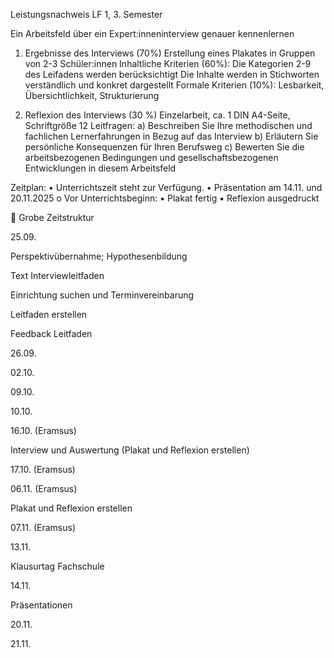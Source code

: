 Leistungsnachweis LF 1, 3. Semester

 
Ein Arbeitsfeld über ein Expert:inneninterview genauer kennenlernen

 
1. Ergebnisse des Interviews (70%)
Erstellung eines Plakates in Gruppen von 2-3 Schüler:innen
Inhaltliche Kriterien (60%):
Die Kategorien 2-9 des Leifadens werden berücksichtigt
Die Inhalte werden in Stichworten verständlich und konkret dargestellt
Formale Kriterien (10%):
Lesbarkeit, Übersichtlichkeit, Strukturierung
 
2. Reflexion des Interviews (30 %)
Einzelarbeit, ca. 1 DIN A4-Seite, Schriftgröße 12
Leitfragen:
a) Beschreiben Sie Ihre methodischen und fachlichen Lernerfahrungen in Bezug auf das Interview
b) Erläutern Sie persönliche Konsequenzen für Ihren Berufsweg
c) Bewerten Sie die arbeitsbezogenen Bedingungen und gesellschaftsbezogenen Entwicklungen in diesem Arbeitsfeld
 
Zeitplan:
• Unterrichtszeit steht zur Verfügung.
• Präsentation am 14.11. und 20.11.2025
o Vor Unterrichtsbeginn:
▪ Plakat fertig
▪ Reflexion ausgedruckt
 

Grobe Zeitstruktur
 
25.09.

Perspektivübernahme; Hypothesenbildung

Text Interviewleitfaden

Einrichtung suchen und Terminvereinbarung

Leitfaden erstellen

Feedback Leitfaden

26.09.

 

02.10.

 

09.10.

 

10.10.

 

16.10. (Eramsus)

Interview und Auswertung (Plakat und Reflexion erstellen)

 

17.10. (Eramsus)

 

06.11. (Eramsus)

Plakat und Reflexion erstellen

 

07.11. (Eramsus)

 

13.11.

Klausurtag Fachschule

14.11.

Präsentationen

20.11.

 

21.11.

 